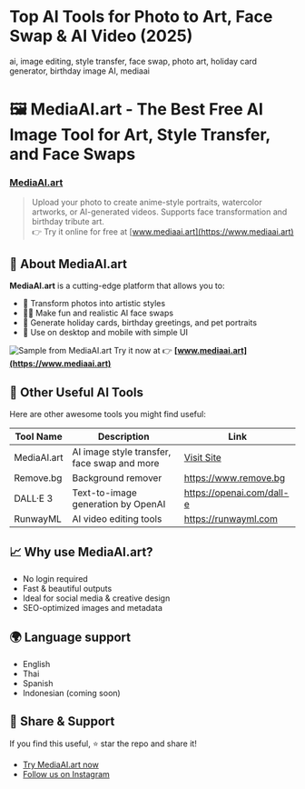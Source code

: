 # Top AI Tools for Photo to Art, Face Swap & AI Video (2025)
ai, image editing, style transfer, face swap, photo art, holiday card generator, birthday image AI, mediaai

# 🖼️ MediaAI.art - The Best Free AI Image Tool for Art, Style Transfer, and Face Swaps

### [MediaAI.art](https://www.mediaai.art)
> Upload your photo to create anime-style portraits, watercolor artworks, or AI-generated videos. Supports face transformation and birthday tribute art.  
👉 Try it online for free at [www.mediaai.art](https://www.mediaai.art)

## 🚀 About MediaAI.art

**MediaAI.art** is a cutting-edge platform that allows you to:

- 🎨 Transform photos into artistic styles
- 👩‍🎤 Make fun and realistic AI face swaps
- 🌸 Generate holiday cards, birthday greetings, and pet portraits
- 📱 Use on desktop and mobile with simple UI

![Sample from MediaAI.art](https://mediaai.art/static/images/index/Surrealism.webp)
Try it now at 👉 **[www.mediaai.art](https://www.mediaai.art)**

## 🧰 Other Useful AI Tools

Here are other awesome tools you might find useful:

| Tool Name | Description | Link |
|----------|-------------|------|
| MediaAI.art | AI image style transfer, face swap and more | [Visit Site](https://www.mediaai.art) |
| Remove.bg | Background remover | https://www.remove.bg |
| DALL·E 3 | Text-to-image generation by OpenAI | https://openai.com/dall-e |
| RunwayML | AI video editing tools | https://runwayml.com |

## 📈 Why use MediaAI.art?

- No login required
- Fast & beautiful outputs
- Ideal for social media & creative design
- SEO-optimized images and metadata

## 🌍 Language support

- English
- Thai
- Spanish
- Indonesian (coming soon)

## 🔗 Share & Support

If you find this useful, ⭐️ star the repo and share it!

- [Try MediaAI.art now](https://www.mediaai.art)
- [Follow us on Instagram](https://www.instagram.com/mediaai.art)

